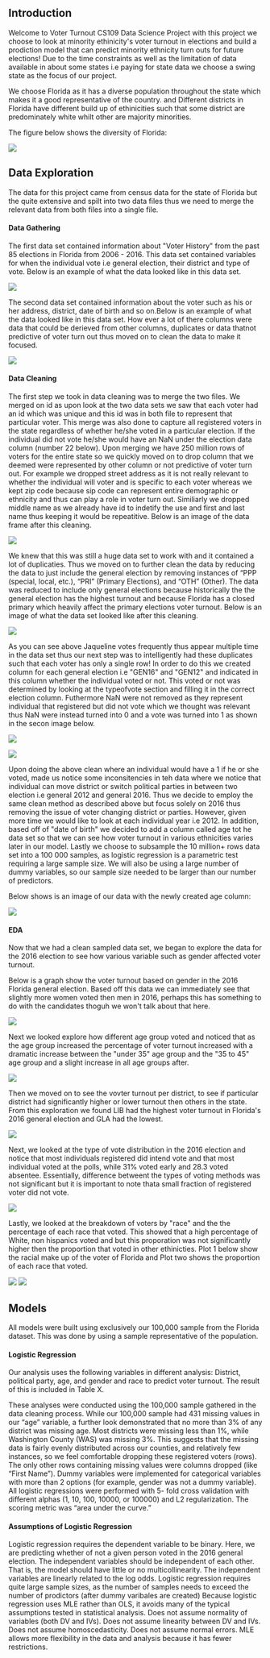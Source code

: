 ## Introduction

Welcome to Voter Turnout CS109 Data Science Project with this project we choose to look at minority ethinicity's voter turnout in elections and build a prodiction model that can predict minority ethnicity turn outs for future elections! Due to the time constraints as well as the limitation of data available in about some states i.e paying for state data we choose a swing state as the focus of our project. 

We choose Florida as it has a diverse population throughout the state which makes it a good representative of the country. and Different districts in Florida have different build up of ethinicities such that some district are predominately white whilt other are majority minorities. 

The figure below shows the diversity of Florida:

![](FloridaMinority.jpg)

## Data Exploration

The data for this project came from census data for the state of Florida but the quite extensive and spilt into two data files thus we need to merge the relevant data from both files into a single file. 

#### Data Gathering

The first data set contained information about "Voter History" from the past 85 elections in Florida from 2006 - 2016. This data set contained variables for when the individual vote i.e general election, their district and type of vote. Below is an example of what the data looked like in this data set. 

![](VoterHistoryDS.png)

The second data set contained information about the voter such as his or her address, district, date of birth and so on.Below is an example of what the data looked like in this data set. How ever a lot of there columns were data that could be derieved from other columns, duplicates or data thatnot predictive of voter turn out thus moved on to clean the data to make it focused.

![](VoterRegDS.png)

#### Data Cleaning

The first step we took in data cleaning was to merge the two files. We merged on id as upon look at the two data sets we saw that each voter had an id which was unique and this id was in both file to represent that particular voter. This merge was also done to capture all registered voters in the state regardless of whether he/she voted in a particular election. If the individual did not vote he/she would have an NaN under the election data column (number 22 below). Upon merging we have 250 million rows of voters for the entire state so we quickly moved on to drop column that we deemed were represented by other column or not predictive of voter turn out. For example we dropped street address as it is not really relevant to whether the individual will voter and is specific to each voter whereas we kept zip code because sip code can represent entire demographic or ethnicity and thus can play a role in voter turn out. Similiarly we dropped middle name as we already have id to indetify the use and first and last name thus keeping it would be repeatitive. Below is an image of the data frame after this cleaning.

![](Clean1.png)

We knew that this was still a huge data set to work with and it contained a lot of duplicaties. Thus we moved on to further clean the data by reducing the data to just include the general election by removing instances of “PPP (special, local, etc.), “PRI” (Primary Elections), and “OTH” (Other). The data was reduced to include only general elections because historically the the general election has the highest turnout and because Florida has a closed primary which heavily affect the primary elections voter turnout. Below is an image of what the data set looked like after this cleaning. 

![](Clean2.png)

As you can see  above Jaqueline votes frequently thus appear multiple time in the data set thus our next step was to intelligently had these duplicates such that each voter has only a single row! In order to do this we created column for each general election i.e "GEN16" and "GEN12" and indicated in this column whether the individual voted or not. This voted or not was determined by looking at the typeofvote section and filling it in the correct election column. Futhermore NaN were not removed as they represent individual that registered but did not vote which we thought was relevant thus NaN were instead turned into 0 and a vote was turned into 1 as shown in the secon image below.

![](Clean3.png)

![](Clean4.png)

Upon doing the above clean where an individual would have a 1 if he or she voted, made us notice some inconsitencies in teh data where we notice that individual can move district or switch political parties in between two election i.e general 2012 and general 2016. Thus we decide to employ the same clean method as described above but focus solely on 2016 thus removing the issue of voter changing district or parties. However, given more time we would like to look at each individual year i.e 2012. In addition, based off of "date of birth" we decided to add a column called age tot he data set so that we can see how voter turnout in various ethnicities varies later in our model. Lastly we choose to subsample the 10 million+ rows data set into a 100 000 samples, as logistic regression is a parametric test requiring a large sample size. We will also be using a large number of dummy variables, so our sample size needed to be larger than our number of predictors. 

Below shows is an image of our data with the newly created age column:

![](Clean5.png)

#### EDA

Now that we had a clean sampled data set, we began to explore the data for the 2016 election to see how various variable such as gender affected voter turnout. 

Below is a graph show the voter turnout based on gender in the 2016 Florida general election. Based off this data we can immediately see that slightly more women voted then men in 2016, perhaps this has something to do with the candidates thoguh we won't talk about that here. 

![](GenderPlot.png)

Next we looked explore how different age group voted and noticed that as the age group increased the percentage of voter turnout increased with a dramatic increase between the "under 35" age group and the "35 to 45" age group and a slight increase in all age groups after. 

![](AgePlot.png)

Then we moved on to see the vovter turnout per district, to see if particular district had significantly higher or lower turnout then others in the state. From this exploration we found LIB had the highest voter turnout in Florida's 2016 general election and GLA had the lowest. 

![](DistrictPlot.png)

Next, we looked at the type of vote distribution in the 2016 election and notice that most individuals registered did intend vote and that most individual voted at the polls, while 31% voted early and 28.3 voted absentee. Essentially, difference betweent the types of voting methods was not significant but it is important to note thata small fraction of registered voter did not vote.

![](TypeVotePlot.png)

Lastly, we looked at the breakdown of voters by "race" and the the percentage of each race that voted. This showed that a high percentage of White, non hispanics voted and but this proporation was not significantly higher then the proportion that voted in other ethinicties. Plot 1 below show the racial make up of the voter of Florida and Plot two shows the proportion of each race that voted.

![](RacePlot1.png)
![](RacePlot2.png)

## Models

All models were built using exclusively our 100,000 sample from the Florida dataset. This was done by using a sample representative of the population.

#### Logistic Regression

Our analysis uses the following variables in different analysis: District, political party, age, and gender and race to predict voter turnout. The result of this is included in Table X.  

These analyses were conducted using the 100,000 sample gathered in the data cleaning process.  While our 100,000 sample had 431 missing values in our “age” variable, a further look demonstrated that no more than 3% of any district was missing age. Most districts were missing less than 1%, while Washington County (WAS) was missing 3%. This suggests that the missing data is fairly evenly distributed across our counties, and relatively few instances, so we feel comfortable dropping these registered voters (rows). The only other rows containing missing values were columns dropped (like “First Name”). Dummy variables were implemented for categorical variables with more than 2 options (for example, gender was not a dummy variable).  All logistic regressions were performed with  5- fold cross validation with different alphas (1, 10, 100, 10000, or 100000) and L2 regularization. The scoring metric was “area under the curve.” 

#### Assumptions of Logistic Regression

Logistic regression requires the dependent variable to be binary. Here, we are predicting whether of not a given person voted in the 2016 general election. The independent variables should be independent of each other. That is, the model should have little or no multicollinearity. The independent variables are linearly related to the log odds. Logistic regression requires quite large sample sizes, as the number of samples needs to exceed the number of prodictors (after dummy varibales are created)
Because logistic regression uses MLE rather than OLS, it avoids many of the typical assumptions tested in statistical analysis. Does not assume normality of variables (both DV and IVs). Does not assume linearity between DV and IVs. Does not assume homoscedasticity. Does not assume normal errors. MLE allows more flexibility in the data and analysis because it has fewer restrictions.

